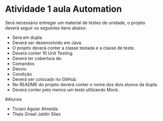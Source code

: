 # Atividade 1 aula Automation
Será necessário entregar um material de testes de unidade, o projeto deverá seguir os seguintes itens abaixo:

- Será em dupla.
- Deverá ser desenvolvido em Java.
- O projeto deverá conter a classe testada e a classe de teste.
- Deverá conter 10 Unit Testing.
- Deverá ter cobertura de:
- Comandos
- Desvio
- Condição
- Deverá ser colocado no GitHub.
- No README do projeto deverá conter o nome dos dois alunos da dupla.
- Deverá conter pelo menos um teste utilizando Mock.

#Alunos
- Ticiani Aguiar Almeida
- Thais Grisel Jaldin Siles
